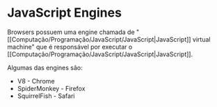 # JavaScript Engines

Browsers possuem uma engine chamada de "[[Computação/Programação/JavaScript/JavaScript|JavaScript]] virtual machine" que é responsável por executar o [[Computação/Programação/JavaScript/JavaScript|JavaScript]].

Algumas das engines são:
- V8 - Chrome
- SpiderMonkey - Firefox
- SquirrelFish - Safari